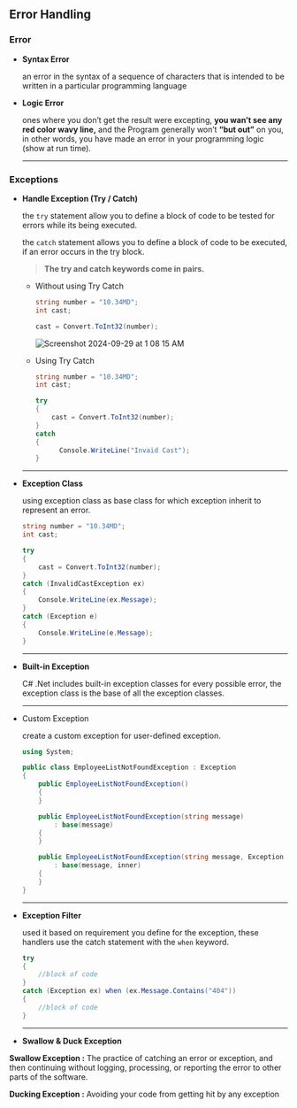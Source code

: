 ## Error Handling

### Error

- **Syntax Error**
    
    an error in the syntax of a sequence of characters that is intended to be written in a particular programming language
    
- **Logic Error**
    
    ones where you don’t get the result were excepting, **you wan’t see any red color wavy line,** and the Program generally won’t **“but out”** on you, in other words, you have made an error in your programming logic (show at run time).
    
    ---
    

### Exceptions

- **Handle Exception (Try / Catch)**
    
    the `try` statement allow you to define a block of code to be tested for errors while its being executed.
    
    the `catch` statement allows you to define a block of code to be executed, if an error occurs in the try block.
    
    > **The try and catch keywords come in pairs.**
    > 
    - Without using Try Catch
        
        ```csharp
        string number = "10.34MD";
        int cast;
        
        cast = Convert.ToInt32(number);
        ```
        
        ![Screenshot 2024-09-29 at 1 08 15 AM](https://github.com/user-attachments/assets/2e34778b-3a84-485d-be58-fe166a694142)

    - Using Try Catch
        
        ```csharp
        string number = "10.34MD";
        int cast;
        
        try
        {
            cast = Convert.ToInt32(number);
        }
        catch
        {
        	  Console.WriteLine("Invaid Cast");
        }
        ```
        
    
    ---
    
- **Exception Class**
    
    using exception class as base class for which exception inherit to represent an error.
    
    ```csharp
    string number = "10.34MD";
    int cast;
    
    try
    {
        cast = Convert.ToInt32(number);
    }
    catch (InvalidCastException ex)
    {
        Console.WriteLine(ex.Message);
    }
    catch (Exception e)
    {
        Console.WriteLine(e.Message);
    }
    ```
    
    ---
    
- **Built-in Exception**
    
    C# .Net includes built-in exception classes for every possible error, the exception class is the base of all the exception classes.
    
    ---
    
- Custom Exception
    
    create a custom exception for user-defined exception.
    
    ```csharp
    using System;
    
    public class EmployeeListNotFoundException : Exception
    {
        public EmployeeListNotFoundException()
        {
        }
    
        public EmployeeListNotFoundException(string message)
            : base(message)
        {
        }
    
        public EmployeeListNotFoundException(string message, Exception inner)
            : base(message, inner)
        {
        }
    }
    ```
    
    ---
    
- **Exception Filter**
    
    used it based on requirement you define for the exception, these handlers use the catch statement with the `when` keyword.
    
    ```csharp
    try
    {
        //block of code
    }
    catch (Exception ex) when (ex.Message.Contains("404"))
    {
        //block of code
    }
    ```
    
    ---
    
- **Swallow & Duck Exception**

**Swallow Exception :** The practice of catching an error or exception, and then continuing without logging, processing, or reporting the error to other parts of the software.

**Ducking Exception :** Avoiding your code from getting hit by any exception
